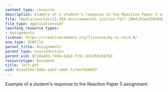 ```yaml
---
content_type: resource
description: Example of a student's response to the Reaction Paper 5 assignment.
file: /media/courses/11-368-environmental-justice-fall-2004/01aa556d0d6ea3e7c86bf17ee75686d7_lkc5.pdf
file_type: application/pdf
learning_resource_types:
- Assignments
license: https://creativecommons.org/licenses/by-nc-sa/4.0/
ocw_type: OCWFile
parent_title: Assignments
parent_type: CourseSection
parent_uid: 8718ae83-f494-4a5d-7c9c-bd135dc66f83
resourcetype: Document
title: lkc5.pdf
uid: 01aa556d-0d6e-a3e7-c86b-f17ee75686d7
---
```

Example of a student's response to the Reaction Paper 5 assignment.